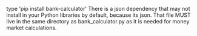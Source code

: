 type 'pip install bank-calculator'
There is a json dependency that may not install in your Python libraries by default, because its json. That file MUST live in the same directory as bank_calculator.py as it is needed for money market calculations.
